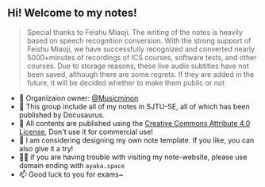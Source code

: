## Hi! Welcome to my notes!

> Special thanks to Feishu Miaoji. The writing of the notes is heavily based on speech recognition conversion. With the strong support of Feishu Miaoji, we have successfully recognized and converted nearly 5000+minutes of recordings of ICS courses, software tests, and other courses. Due to storage reasons, these live audio subtitles have not been saved, although there are some regrets. If they are added in the future, it will be decided whether to make them public or not


- 👀 Organizaion owner: [@Musicminon](https://github.com/Musicminion)
- 🌈 This group include all of my notes in SJTU-SE, all of which has been published by Docusaurus.
- 🍿 All contents are published using the [Creative Commons Attribute 4.0 License](https://creativecommons.org/licenses/by/4.0/legalcode), Don't use it for commercial use!
- 🧙 I am considering designing my own note template. If you like, you can also give it a try!
- 👩‍💻 if you are having trouble with visiting my note-website, please use domain ending with `ayaka.space`
- 📫 Good luck to you for exams~ 


<!--

**Here are some ideas to get you started:**

🙋‍♀️ A short introduction - what is your organization all about?
🌈 Contribution guidelines - how can the community get involved?
👩‍💻 Useful resources - where can the community find your docs? Is there anything else the community should know?
Fun facts - what does your team eat for breakfast?
Remember, you can do mighty things with the power of [Markdown](https://docs.github.com/github/writing-on-github/getting-started-with-writing-and-formatting-on-github/basic-writing-and-formatting-syntax)
-->
